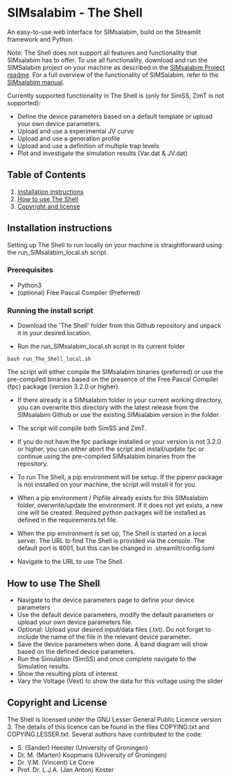 # SIMsalabim - The Shell
An easy-to-use web interface for SIMsalabim, build on the Streamlit framework and Python. 

Note: The Shell does not support all features and functionality that SIMsalabim has to offer. To use all functionality, download and run the SIMSalabim project on your machine as described in the [SIMsalabim Project readme](https://github.com/sheester/SIMsalabim-web/tree/development/SIMsalabim#quickstart-guide). For a full overview of the functionality of SIMSalabim, refer to the [SIMsalabim manual](https://raw.githubusercontent.com/kostergroup/SIMsalabim/master/Docs/Manual.pdf).

Currently supported functionality in The Shell is (only for SimSS, ZimT is not supported):
- Define the device parameters based on a default template or upload your own device parameters.
- Upload and use a experimental JV curve
- Upload and use a generation profile
- Upload and use a definition of multiple trap levels
- Plot and investigate the simulation results (Var.dat & JV.dat)


## Table of Contents
1. [Installation instructions](#installation-instructions)
2. [How to use The Shell](#how-to-use-the-shell)
2. [Copyright and license](#copyrigth-and-license)

## Installation instructions
Setting up The Shell to run locally on your machine is straightforward using the run_SIMsalabim_local.sh script. 

### Prerequisites
- Python3
- (optional) Free Pascal Compiler (Preferred)

### Running the install script

- Download the 'The Shell' folder from this Github repository and unpack it in your desired location. 

- Run the run_SIMsalabim_local.sh script in its current folder
```
bash run_The_Shell_local.sh
```

The script will either compile the SIMsalabim binaries (preferred) or use the pre-compiled binaries based on the presence of the Free Pascal Compiler (fpc) package (version 3.2.0 or higher).

- If there already is a SIMsalabim folder in your current working directory, you can overwrite this directory with the latest release from the SIMsalabim Github or use the existing SIMsalabim version in the folder.

- The script will compile both SimSS and ZimT.

- If you do not have the fpc package installed or your version is not 3.2.0 or higher, you can either abort the script and install/update fpc or continue using the pre-compiled SIMsalabim binaries from the repository.

- To run The Shell, a pip environment will be setup. If the pipenv package is not installed on your machine, the script will install it for you. 

- When a pip environment / Pipfile already exists for this SIMsalabim folder, overwrite/update the environment. If it does not yet exists, a new one will be created. Required python packages will be installed as defined in the requirements.txt file. 

- When the pip environment is set up, The Shell is started on a local server. The URL to find The Shell is provided via the console. The default port is 8001, but this can be changed in .streamlit/config.toml

- Navigate to the URL to use The Shell.

## How to use The Shell
- Navigate to the device parameters page to define your device parameters
- Use the default device parameters, modify the default parameters or upload your own device parameters file.
- Optional: Upload your desired input/data files (.txt). Do not forget to include the name of the file in the relevant device parameter.
- Save the device parameters when done. A band diagram will show based on the defined device parameters.
- Run the Simulation (SimSS) and once complete navigate to the Simulation results.
- Show the resulting plots of interest. 
- Vary the Voltage (Vext) to show the data for this voltage using the slider

## Copyright and License
The Shell is licensed under the GNU Lesser General Public Licence version 3. The details of this licence can be found in the files COPYING.txt and COPYING.LESSER.txt. Several authors have contributed to the code:

- S. (Sander) Heester (University of Groningen)
- Dr. M. (Marten) Koopmans (University of Groningen)
- Dr. V.M. (Vincent) Le Corre
- Prof. Dr. L.J.A. (Jan Anton) Koster


